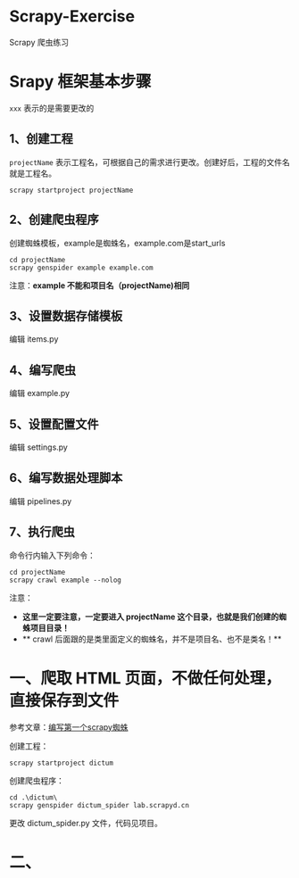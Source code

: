 # Scrapy-Exercise

Scrapy 爬虫练习

# Srapy 框架基本步骤

 `xxx` 表示的是需要更改的

## 1、创建工程

`projectName` 表示工程名，可根据自己的需求进行更改。创建好后，工程的文件名就是工程名。

	scrapy startproject projectName
	
## 2、创建爬虫程序

创建蜘蛛模板，example是蜘蛛名，example.com是start_urls

	cd projectName
	scrapy genspider example example.com
	
注意：**example 不能和项目名（projectName)相同**
	
## 3、设置数据存储模板

编辑 items.py

## 4、编写爬虫

编辑 example.py

## 5、设置配置文件

编辑 settings.py

## 6、编写数据处理脚本

编辑 pipelines.py

## 7、执行爬虫

命令行内输入下列命令：

	cd projectName
	scrapy crawl example --nolog
	
注意：

* **这里一定要注意，一定要进入 projectName 这个目录，也就是我们创建的蜘蛛项目目录！**
* ** crawl 后面跟的是类里面定义的蜘蛛名，并不是项目名、也不是类名！**

# 一、爬取 HTML 页面，不做任何处理，直接保存到文件

参考文章：[编写第一个scrapy蜘蛛](http://www.scrapyd.cn/doc/140.html)

创建工程：

	scrapy startproject dictum

创建爬虫程序：

	cd .\dictum\
	scrapy genspider dictum_spider lab.scrapyd.cn
	
更改 dictum_spider.py 文件，代码见项目。

# 二、

